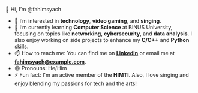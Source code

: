 👋 Hi, I’m @fahimsyach

- 👀 I’m interested in **technology**, **video gaming**, and **singing**.
- 🌱 I’m currently learning **Computer Science** at BINUS University, focusing on topics like **networking**, **cybersecurity**, and **data analysis**. I also enjoy working on side projects to enhance my **C/C++** and **Python** skills.
- 📫 How to reach me: You can find me on **[LinkedIn](www.linkedin.com/in/fahimsyach-lokanta)** or email me at **fahimsyach@example.com**.
- 😄 Pronouns: He/Him
- ⚡ Fun fact: I'm an active member of the **HIMTI**. Also, I love singing and enjoy blending my passions for tech and the arts!

<!---
fahimsyach/fahimsyach is a ✨ special ✨ repository because its `README.md` (this file) appears on your GitHub profile.
You can click the Preview link to take a look at your changes.
--->
